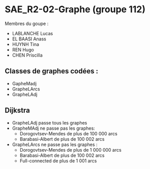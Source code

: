 # SAE_R2-02-Graphe (groupe 112)

Membres du goupe : 
- LABLANCHE Lucas
- EL BAASI Anass
- HUYNH Tina
- REN Hugo
- CHEN Priscilla


Classes de graphes codées : 
-
- GapheMadj
- GrapheLArcs
- GrapheLAdj



Dijkstra
-
- GrapheLAdj passe tous les graphes
- GrapheMAdj ne passe pas les graphes:
  - Dorogovtsev-Mendes de plus de 100 000 arcs
  - Barabasi-Albert de plus de 100 002 arcs
- GrapheLArcs ne passe pas les graphes :
  - Dorogovtsev-Mendes de plus de 1 000 000 arcs
  - Barabasi-Albert de plus de 100 002 arcs
  - Full-connected de plus de 1 001 arcs
